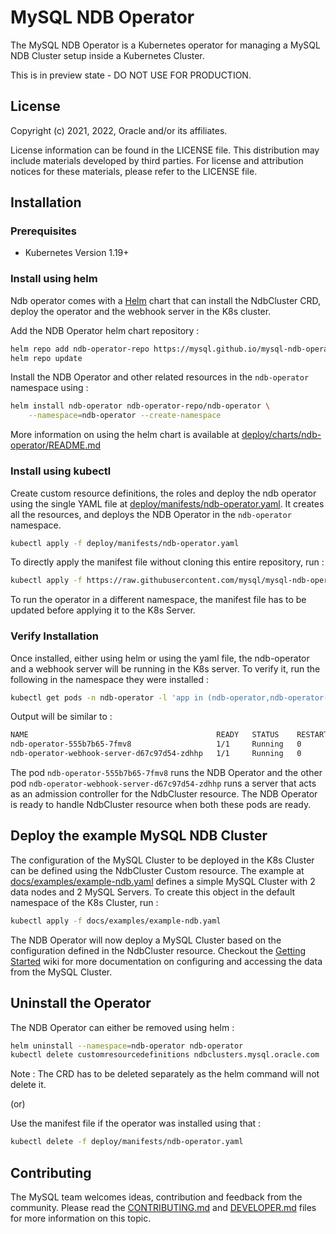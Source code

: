 # MySQL NDB Operator

The MySQL NDB Operator is a Kubernetes operator for managing a MySQL NDB Cluster setup inside a Kubernetes Cluster.

This is in preview state - DO NOT USE FOR PRODUCTION.

## License

Copyright (c) 2021, 2022, Oracle and/or its affiliates.

License information can be found in the LICENSE file. This distribution may include materials developed by third parties. For license and attribution notices for these materials, please refer to the LICENSE file.

## Installation

### Prerequisites
 - Kubernetes Version 1.19+

### Install using helm

Ndb operator comes with a [Helm](https://helm.sh/docs/intro/quickstart/) chart that can install the NdbCluster CRD, deploy the operator and the webhook server in the K8s cluster.

Add the NDB Operator helm chart repository :

```sh
helm repo add ndb-operator-repo https://mysql.github.io/mysql-ndb-operator/
helm repo update
```

Install the NDB Operator and other related resources in the `ndb-operator` namespace using :

```sh
helm install ndb-operator ndb-operator-repo/ndb-operator \
    --namespace=ndb-operator --create-namespace
```
More information on using the helm chart is available at [deploy/charts/ndb-operator/README.md](deploy/charts/ndb-operator/README.md)

### Install using kubectl

Create custom resource definitions, the roles and deploy the ndb operator using the single YAML file at [deploy/manifests/ndb-operator.yaml](deploy/manifests/ndb-operator.yaml).
It creates all the resources, and deploys the NDB Operator in the `ndb-operator` namespace.

```sh
kubectl apply -f deploy/manifests/ndb-operator.yaml
```

To directly apply the manifest file without cloning this entire repository, run :
```sh
kubectl apply -f https://raw.githubusercontent.com/mysql/mysql-ndb-operator/main/deploy/manifests/ndb-operator.yaml
```

To run the operator in a different namespace, the manifest file has to be updated before applying it to the K8s Server.

### Verify Installation

Once installed, either using helm or using the yaml file, the ndb-operator and a webhook server will be running in the K8s server.
To verify it, run the following in the namespace they were installed :

```sh
kubectl get pods -n ndb-operator -l 'app in (ndb-operator,ndb-operator-webhook-server)'
```
Output will be similar to :

```sh
NAME                                          READY   STATUS    RESTARTS   AGE
ndb-operator-555b7b65-7fmv8                   1/1     Running   0          13s
ndb-operator-webhook-server-d67c97d54-zdhhp   1/1     Running   0          13s
```

The pod `ndb-operator-555b7b65-7fmv8` runs the NDB Operator and the other pod `ndb-operator-webhook-server-d67c97d54-zdhhp` runs a server that acts as an admission controller for the NdbCluster resource. The NDB Operator is ready to handle NdbCluster resource when both these pods are ready.

## Deploy the example MySQL NDB Cluster

The configuration of the MySQL Cluster to be deployed in the K8s Cluster can be defined using the NdbCluster Custom resource. The example at [docs/examples/example-ndb.yaml](docs/examples/example-ndb.yaml) defines a simple MySQL Cluster with 2 data nodes and 2 MySQL Servers. To create this object in the default namespace of the K8s Cluster, run :

```sh
kubectl apply -f docs/examples/example-ndb.yaml
```
The NDB Operator will now deploy a MySQL Cluster based on the configuration defined in the NdbCluster resource. Checkout the [Getting Started](docs/getting-started.md) wiki for more documentation on configuring and accessing the data from the MySQL Cluster.

## Uninstall the Operator

The NDB Operator can either be removed using helm :

```sh
helm uninstall --namespace=ndb-operator ndb-operator
kubectl delete customresourcedefinitions ndbclusters.mysql.oracle.com
```
Note : The CRD has to be deleted separately as the helm command will not delete it.

(or)

Use the manifest file if the operator was installed using that :
```sh
kubectl delete -f deploy/manifests/ndb-operator.yaml
```

## Contributing

The MySQL team welcomes ideas, contribution and feedback from the community. Please read the [CONTRIBUTING.md](CONTRIBUTING.md) and [DEVELOPER.md](DEVELOPER.md) files for more information on this topic.
